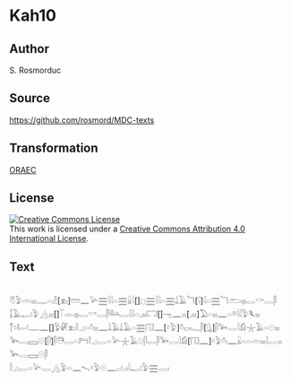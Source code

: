 # Kah10

## Author

S. Rosmorduc

## Source

https://github.com/rosmord/MDC-texts

## Transformation

[ORAEC](https://oraec.github.io/)

## License

<a rel="license" href="http://creativecommons.org/licenses/by/4.0/"><img alt="Creative Commons License" style="border-width:0" src="https://i.creativecommons.org/l/by/4.0/88x31.png" /></a><br />This work is licensed under a <a rel="license" href="http://creativecommons.org/licenses/by/4.0/">Creative Commons Attribution 4.0 International License</a>.

## Text

<br>
𓄃𓅱𓏛𓏤𓏤𓏤𓊃𓏏𓁐[𓁷𓏤]𓏠𓈖𓅪𓈗𓇋𓇋𓏏𓈗𓏇𓇋[]𓐎𓈗𓇋𓇋𓏏𓈗𓍑𓄿𓆓[𓇋]𓇋𓏏𓈗𓆓𓂧𓐍𓂋𓎡𓂋𓋴<br>
𓆼𓄿𓂝𓅱𓂻𓏤𓏤𓏤[]𓄰𓁹𓐍𓂋𓎡𓂋𓋴𓃛𓂋𓇋𓇋𓏏𓈒𓏤𓏤𓏤𓉐[]𓁸𓈖𓏭[𓈒𓏤𓏤𓏤]𓅐𓏏𓏤𓏤𓏤𓈖𓏏𓎼𓇋𓇋𓅱𓆰𓏤𓏤𓏤<br>
𓐩𓏌𓂡𓊃𓈖[]𓅱𓏞𓁷𓏤𓎛𓈎𓏏𓏊𓏤𓏤𓏤𓈖𓍑𓄿𓍑𓄿𓏏𓈗𓉔𓈖[𓏌𓅱]𓏊𓏤𓊪𓆑𓋴[𓊮]𓋴𓅨𓂋𓇋𓀁𓇼𓄿𓏏𓇳𓏤𓏤𓏤<br>
𓅨𓂋𓈙𓇳[𓋴]𓋴𓇥𓂋𓏏𓁀𓎛𓈎𓂋𓏏𓅪𓇼𓄿𓇳𓋴𓂋𓋴𓅨𓂋𓇋𓀁[𓉔𓈖]𓏌𓅱𓏊𓏤𓈖𓏇𓏏𓏏𓏛𓏤𓏤𓏤𓇋𓂋𓏭𓅨𓂋𓈙𓇳𓋴<br>
𓎛𓈎𓂋𓏏𓅪𓂋𓂻𓅱𓏏𓈖𓍇𓏌𓅱𓇳𓈖𓐟𓏤𓇋𓂝𓅱𓈗𓂋𓏤<br>
